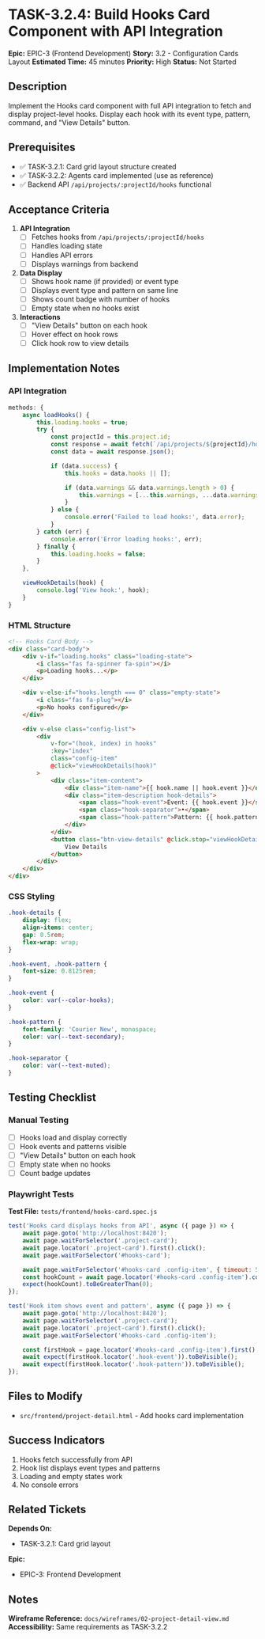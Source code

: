 # TASK-3.2.4: Build Hooks Card Component with API Integration

**Epic:** EPIC-3 (Frontend Development)
**Story:** 3.2 - Configuration Cards Layout
**Estimated Time:** 45 minutes
**Priority:** High
**Status:** Not Started

## Description

Implement the Hooks card component with full API integration to fetch and display project-level hooks. Display each hook with its event type, pattern, command, and "View Details" button.

## Prerequisites

- ✅ TASK-3.2.1: Card grid layout structure created
- ✅ TASK-3.2.2: Agents card implemented (use as reference)
- ✅ Backend API `/api/projects/:projectId/hooks` functional

## Acceptance Criteria

1. **API Integration**
   - [ ] Fetches hooks from `/api/projects/:projectId/hooks`
   - [ ] Handles loading state
   - [ ] Handles API errors
   - [ ] Displays warnings from backend

2. **Data Display**
   - [ ] Shows hook name (if provided) or event type
   - [ ] Displays event type and pattern on same line
   - [ ] Shows count badge with number of hooks
   - [ ] Empty state when no hooks exist

3. **Interactions**
   - [ ] "View Details" button on each hook
   - [ ] Hover effect on hook rows
   - [ ] Click hook row to view details

## Implementation Notes

### API Integration

```javascript
methods: {
    async loadHooks() {
        this.loading.hooks = true;
        try {
            const projectId = this.project.id;
            const response = await fetch(`/api/projects/${projectId}/hooks`);
            const data = await response.json();

            if (data.success) {
                this.hooks = data.hooks || [];

                if (data.warnings && data.warnings.length > 0) {
                    this.warnings = [...this.warnings, ...data.warnings];
                }
            } else {
                console.error('Failed to load hooks:', data.error);
            }
        } catch (err) {
            console.error('Error loading hooks:', err);
        } finally {
            this.loading.hooks = false;
        }
    },

    viewHookDetails(hook) {
        console.log('View hook:', hook);
    }
}
```

### HTML Structure

```html
<!-- Hooks Card Body -->
<div class="card-body">
    <div v-if="loading.hooks" class="loading-state">
        <i class="fas fa-spinner fa-spin"></i>
        <p>Loading hooks...</p>
    </div>

    <div v-else-if="hooks.length === 0" class="empty-state">
        <i class="fas fa-plug"></i>
        <p>No hooks configured</p>
    </div>

    <div v-else class="config-list">
        <div
            v-for="(hook, index) in hooks"
            :key="index"
            class="config-item"
            @click="viewHookDetails(hook)"
        >
            <div class="item-content">
                <div class="item-name">{{ hook.name || hook.event }}</div>
                <div class="item-description hook-details">
                    <span class="hook-event">Event: {{ hook.event }}</span>
                    <span class="hook-separator">•</span>
                    <span class="hook-pattern">Pattern: {{ hook.pattern }}</span>
                </div>
            </div>
            <button class="btn-view-details" @click.stop="viewHookDetails(hook)">
                View Details
            </button>
        </div>
    </div>
</div>
```

### CSS Styling

```css
.hook-details {
    display: flex;
    align-items: center;
    gap: 0.5rem;
    flex-wrap: wrap;
}

.hook-event, .hook-pattern {
    font-size: 0.8125rem;
}

.hook-event {
    color: var(--color-hooks);
}

.hook-pattern {
    font-family: 'Courier New', monospace;
    color: var(--text-secondary);
}

.hook-separator {
    color: var(--text-muted);
}
```

## Testing Checklist

### Manual Testing
- [ ] Hooks load and display correctly
- [ ] Hook events and patterns visible
- [ ] "View Details" button on each hook
- [ ] Empty state when no hooks
- [ ] Count badge updates

### Playwright Tests

**Test File:** `tests/frontend/hooks-card.spec.js`

```javascript
test('Hooks card displays hooks from API', async ({ page }) => {
    await page.goto('http://localhost:8420');
    await page.waitForSelector('.project-card');
    await page.locator('.project-card').first().click();
    await page.waitForSelector('#hooks-card');

    await page.waitForSelector('#hooks-card .config-item', { timeout: 5000 });
    const hookCount = await page.locator('#hooks-card .config-item').count();
    expect(hookCount).toBeGreaterThan(0);
});

test('Hook item shows event and pattern', async ({ page }) => {
    await page.goto('http://localhost:8420');
    await page.waitForSelector('.project-card');
    await page.locator('.project-card').first().click();
    await page.waitForSelector('#hooks-card .config-item');

    const firstHook = page.locator('#hooks-card .config-item').first();
    await expect(firstHook.locator('.hook-event')).toBeVisible();
    await expect(firstHook.locator('.hook-pattern')).toBeVisible();
});
```

## Files to Modify

- `src/frontend/project-detail.html` - Add hooks card implementation

## Success Indicators

1. Hooks fetch successfully from API
2. Hook list displays event types and patterns
3. Loading and empty states work
4. No console errors

## Related Tickets

**Depends On:**
- TASK-3.2.1: Card grid layout

**Epic:**
- EPIC-3: Frontend Development

## Notes

**Wireframe Reference:** `docs/wireframes/02-project-detail-view.md`
**Accessibility:** Same requirements as TASK-3.2.2

